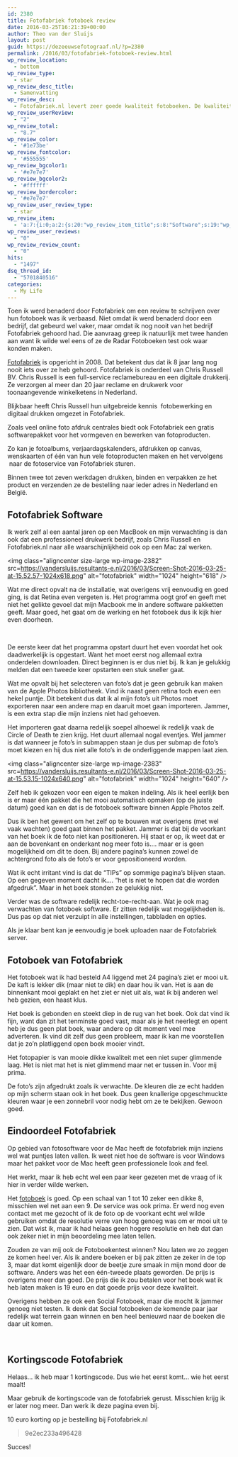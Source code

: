 ```yaml
---
id: 2380
title: Fotofabriek fotoboek review
date: 2016-03-25T16:21:39+00:00
author: Theo van der Sluijs
layout: post
guid: https://dezeeuwsefotograaf.nl/?p=2380
permalink: /2016/03/fotofabriek-fotoboek-review.html
wp_review_location:
  - bottom
wp_review_type:
  - star
wp_review_desc_title:
  - Samenvatting
wp_review_desc:
  - Fotofabriek.nl levert zeer goede kwaliteit fotoboeken. De kwaliteit is overall heel goed. Met de software hebben ze nog wel wat stappen te maken maar ik verwacht dat dit naar aanleiding van dit artikel wel verbeterd gaat worden. Ik zou zeker aanraden om de afdruk service van fotofabriek gebruiken bij fotoboeken.
wp_review_userReview:
  - "2"
wp_review_total:
  - "8.7"
wp_review_color:
  - '#1e73be'
wp_review_fontcolor:
  - '#555555'
wp_review_bgcolor1:
  - '#e7e7e7'
wp_review_bgcolor2:
  - '#ffffff'
wp_review_bordercolor:
  - '#e7e7e7'
wp_review_user_review_type:
  - star
wp_review_item:
  - 'a:7:{i:0;a:2:{s:20:"wp_review_item_title";s:8:"Software";s:19:"wp_review_item_star";s:1:"5";}i:1;a:2:{s:20:"wp_review_item_title";s:19:"Kwaliteit afdrukken";s:19:"wp_review_item_star";s:1:"9";}i:2;a:2:{s:20:"wp_review_item_title";s:14:"Kwaliteit kaft";s:19:"wp_review_item_star";s:1:"9";}i:3;a:2:{s:20:"wp_review_item_title";s:20:"Kwaliteit fotopapier";s:19:"wp_review_item_star";s:1:"9";}i:4;a:2:{s:20:"wp_review_item_title";s:7:"Service";s:19:"wp_review_item_star";s:1:"9";}i:5;a:2:{s:20:"wp_review_item_title";s:15:"Prijs/Kwaliteit";s:19:"wp_review_item_star";s:2:"10";}i:6;a:2:{s:20:"wp_review_item_title";s:17:"Snelheid levering";s:19:"wp_review_item_star";s:2:"10";}}'
wp_review_user_reviews:
  - "0"
wp_review_review_count:
  - "0"
hits:
  - "1497"
dsq_thread_id:
  - "5701840516"
categories:
  - My Life
---
```

Toen ik werd benaderd door Fotofabriek om een review te schrijven over hun fotoboek was ik verbaasd. Niet omdat ik werd benaderd door een bedrijf, dat gebeurd wel vaker, maar omdat ik nog nooit van het bedrijf Fotofabriek gehoord had. Die aanvraag greep ik natuurlijk met twee handen aan want ik wilde wel eens of ze de Radar Fotoboeken test ook waar konden maken.<!--more-->

<a href="https://www.fotofabriek.nl" target="_blank">Fotofabriek</a> is opgericht in 2008. Dat betekent dus dat ik 8 jaar lang nog nooit iets over ze heb gehoord. Fotofabriek is onderdeel van Chris Russell BV. Chris Russell is een full-service reclamebureau en een digitale drukkerij. Ze verzorgen al meer dan 20 jaar reclame en drukwerk voor toonaangevende winkelketens in Nederland.

Blijkbaar heeft Chris Russell hun uitgebreide kennis  fotobewerking en digitaal drukken omgezet in Fotofabriek.

Zoals veel online foto afdruk centrales biedt ook Fotofabriek een gratis softwarepakket voor het vormgeven en bewerken van fotoproducten.

Zo kan je fotoalbums, verjaardagskalenders, afdrukken op canvas, wenskaarten of één van hun vele fotoproducten maken en het vervolgens  naar de fotoservice van Fotofabriek sturen.

Binnen twee tot zeven werkdagen drukken, binden en verpakken ze het product en verzenden ze de bestelling naar ieder adres in Nederland en België.

## Fotofabriek Software

Ik werk zelf al een aantal jaren op een MacBook en mijn verwachting is dan ook dat een professioneel drukwerk bedrijf, zoals Chris Russell en Fotofabriek.nl naar alle waarschijnlijkheid ook op een Mac zal werken.

<img class="aligncenter size-large wp-image-2382" src=https://vandersluijs.resultants-e.nl/2016/03/Screen-Shot-2016-03-25-at-15.52.57-1024x618.png" alt="fotofabriek" width="1024" height="618" />

Wat me direct opvalt na de installatie, wat overigens vrij eenvoudig en goed ging, is dat Retina even vergeten is. Het programma oogt grof en geeft met niet het gelikte gevoel dat mijn Macbook me in andere software pakketten geeft. Maar goed, het gaat om de werking en het fotoboek dus ik kijk hier even doorheen.

&nbsp;

De eerste keer dat het programma opstart duurt het even voordat het ook daadwerkelijk is opgestart. Want het moet eerst nog allemaal extra onderdelen downloaden. Direct beginnen is er dus niet bij. Ik kan je gelukkig melden dat een tweede keer opstarten een stuk sneller gaat.

Wat me opvalt bij het selecteren van foto&#8217;s dat je geen gebruik kan maken van de Apple Photos bibliotheek. Vind ik naast geen retina toch even een hekel puntje. Dit betekent dus dat ik al mijn foto&#8217;s uit Photos moet exporteren naar een andere map en daaruit moet gaan importeren. Jammer, is een extra stap die mijn inziens niet had gehoeven.

Het importeren gaat daarna redelijk soepel alhoewel ik redelijk vaak de Circle of Death te zien krijg. Het duurt allemaal nogal eventjes. Wel jammer is dat wanneer je foto&#8217;s in submappen staan je dus per submap de foto&#8217;s moet kiezen en hij dus niet alle foto&#8217;s in de onderliggende mappen laat zien.

<img class="aligncenter size-large wp-image-2383" src=https://vandersluijs.resultants-e.nl/2016/03/Screen-Shot-2016-03-25-at-15.53.15-1024x640.png" alt="fotofabriek" width="1024" height="640" />

Zelf heb ik gekozen voor een eigen te maken indeling. Als ik heel eerlijk ben is er maar één pakket die het mooi automatisch opmaken (op de juiste datum) goed kan en dat is de fotoboek software binnen Apple Photos zelf.

Dus ik ben het gewent om het zelf op te bouwen wat overigens (met wel vaak wachten) goed gaat binnen het pakket. Jammer is dat bij de voorkant van het boek ik de foto niet kan positioneren. Hij staat er op, ik weet dat er aan de bovenkant en onderkant nog meer foto is&#8230;. maar er is geen mogelijkheid om dit te doen. Bij andere pagina&#8217;s kunnen zowel de achtergrond foto als de foto&#8217;s er voor gepositioneerd worden.

Wat ik echt irritant vind is dat de &#8220;TIPs&#8221; op sommige pagina&#8217;s blijven staan. Op een gegeven moment dacht ik&#8230;. &#8220;het is niet te hopen dat die worden afgedruk&#8221;. Maar in het boek stonden ze gelukkig niet.

Verder was de software redelijk recht-toe-recht-aan. Wat je ook mag verwachten van fotoboek software. Er zitten redelijk wat mogelijkheden is. Dus pas op dat niet verzuipt in alle instellingen, tabbladen en opties.

Als je klaar bent kan je eenvoudig je boek uploaden naar de Fotofabriek server.

## Fotoboek van Fotofabriek

Het fotoboek wat ik had besteld A4 liggend met 24 pagina&#8217;s ziet er mooi uit. De kaft is lekker dik (maar niet te dik) en daar hou ik van. Het is aan de binnenkant mooi geplakt en het ziet er niet uit als, wat ik bij anderen wel heb gezien, een haast klus.

Het boek is gebonden en steekt diep in de rug van het boek. Ook dat vind ik fijn, want dan zit het tenminste goed vast, maar als je het neerlegt en opent heb je dus geen plat boek, waar andere op dit moment veel mee adverteren. Ik vind dit zelf dus geen probleem, maar ik kan me voorstellen dat je zo&#8217;n platliggend open boek mooier vindt.

Het fotopapier is van mooie dikke kwaliteit met een niet super glimmende laag. Het is niet mat het is niet glimmend maar net er tussen in. Voor mij prima.

De foto&#8217;s zijn afgedrukt zoals ik verwachte. De kleuren die ze echt hadden op mijn scherm staan ook in het boek. Dus geen knallerige opgeschmuckte kleuren waar je een zonnebril voor nodig hebt om ze te bekijken. Gewoon goed.

## Eindoordeel Fotofabriek

Op gebied van fotosoftware voor de Mac heeft de fotofabriek mijn inziens wel wat puntjes laten vallen. Ik weet niet hoe de software is voor Windows maar het pakket voor de Mac heeft geen professionele look and feel.

Het werkt, maar ik heb echt wel een paar keer gezeten met de vraag of ik hier in verder wilde werken.

Het <a href="http://www.fotofabriek.nl/fotoboek-maken" target="_blank">fotoboek</a> is goed. Op een schaal van 1 tot 10 zeker een dikke 8, misschien wel net aan een 9. De service was ook prima. Er werd nog even contact met me gezocht of ik de foto op de voorkant echt wel wilde gebruiken omdat de resolutie verre van hoog genoeg was om er mooi uit te zien. Dat wist ik, maar ik had helaas geen hogere resolutie en heb dat dan ook zeker niet in mijn beoordeling mee laten tellen.

Zouden ze van mij ook de Fotoboekentest winnen? Nou laten we zo zeggen ze komen heel ver. Als ik andere boeken er bij pak zitten ze zeker in de top 3, maar dat komt eigenlijk door de beetje zure smaak in mijn mond door de software. Anders was het een één-tweede plaats geworden. De prijs is overigens meer dan goed. De prijs die ik zou betalen voor het boek wat ik heb laten maken is 19 euro en dat goede prijs voor deze kwaliteit.

Overigens hebben ze ook een Social Fotoboek, maar die mocht ik jammer genoeg niet testen. Ik denk dat Social fotoboeken de komende paar jaar redelijk wat terrein gaan winnen en ben heel benieuwd naar de boeken die daar uit komen.

&nbsp;



## Kortingscode Fotofabriek

Helaas&#8230; ik heb maar 1 kortingscode. Dus wie het eerst komt&#8230; wie het eerst maalt!

Maar gebruik de kortingscode van de fotofabriek gerust. Misschien krijg ik er later nog meer. Dan werk ik deze pagina even bij.

10 euro korting op je bestelling bij Fotofabriek.nl

> 9e2ec233a496428

Succes!